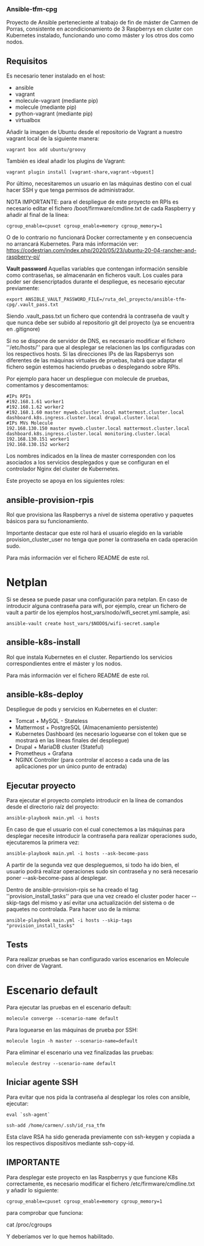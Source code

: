 ### Ansible-tfm-cpg

Proyecto de Ansible perteneciente al trabajo de fin de máster de Carmen de Porras, consistente en acondicionamiento de 3 Raspberrys en cluster
con Kubernetes instalado, funcionando uno como máster y los otros dos como nodos.


## Requisitos
Es necesario tener instalado en el host:
  - ansible
  - vagrant
  - molecule-vagrant (mediante pip)
  - molecule (mediante pip)
  - python-vagrant (mediante pip)
  - virtualbox

Añadir la imagen de Ubuntu desde el repositorio de Vagrant a nuestro vagrant local de la siguiente manera:
```
vagrant box add ubuntu/groovy
```

También es ideal añadir los plugins de Vagrant:
```
vagrant plugin install [vagrant-share,vagrant-vbguest]
```

Por último, necesitaremos un usuario en las máquinas destino con el cual hacer SSH y que tenga permisos de administrador.


NOTA IMPORTANTE: para el despliegue de este proyecto en RPIs es necesario editar el fichero /boot/firmware/cmdline.txt de cada Raspberry y añadir al final de la línea:
```
cgroup_enable=cpuset cgroup_enable=memory cgroup_memory=1
```
O de lo contrario no funcionará Docker correctamente y en consecuencia no arrancará Kubernetes. Para más información ver: https://codestrian.com/index.php/2020/05/23/ubuntu-20-04-rancher-and-raspberry-pi/


**Vault password**
Aquellas variables que contengan información sensible como contraseñas, se almacenarán en ficheros vault. Los cuales para poder ser
desencriptados durante el despliegue, es necesario ejecutar previamente:

```
export ANSIBLE_VAULT_PASSWORD_FILE=/ruta_del_proyecto/ansible-tfm-cpg/.vault_pass.txt
```

Siendo .vault\_pass.txt un fichero que contendrá la contraseña de vault y que nunca debe ser subido al repositorio git del proyecto (ya se encuentra en .gitignore)

Si no se dispone de servidor de DNS, es necesario modificar el fichero ''/etc/hosts/'' para que al desplegar se relacionen las Ips configuradas con los respectivos hosts. Si las direcciones IPs de las Rapsberrys son diferentes de las máquinas virtuales de pruebas, habrá que adaptar el fichero según estemos haciendo pruebas o desplegando sobre RPIs.

Por ejemplo para hacer un despliegue con molecule de pruebas, comentamos y descomentamos:

```
#IPs RPIs
#192.168.1.61 worker1
#192.168.1.62 worker2
#192.168.1.60 master myweb.cluster.local mattermost.cluster.local dashboard.k8s.ingress.cluster.local drupal.cluster.local
#IPs MVs Molecule
192.168.130.150 master myweb.cluster.local mattermost.cluster.local dashboard.k8s.ingress.cluster.local monitoring.cluster.local
192.168.130.151 worker1
192.168.130.152 worker2
```
Los nombres indicados en la línea de master corresponden con los asociados a los servicios desplegados y que se configuran en el controlador Nginx del cluster de Kubernetes.



Este proyecto se apoya en los siguientes roles:


## ansible-provision-rpis

Rol que provisiona las Raspberrys a nivel de sistema operativo y paquetes básicos para su funcionamiento.

Importante destacar que este rol hará el usuario elegido en la variable provision\_cluster\_user no tenga que poner la contraseña en cada operación sudo.

Para más información ver el fichero README de este rol.


# Netplan
Si se desea se puede pasar una configuración para netplan. En caso de introducir alguna contraseña para wifi, por ejemplo,
crear un fichero de vault a partir de los ejemplos host\_vars/nodo/wifi\_secret.yml.sample, así:
```
ansible-vault create host_vars/$NODO$/wifi-secret.sample
```

## ansible-k8s-install

Rol que instala Kubernetes en el cluster. Repartiendo los servicios correspondientes entre el máster y los nodos.

Para más información ver el fichero README de este rol.


## ansible-k8s-deploy

Despliegue de pods y servicios en Kubernetes en el cluster:

  * Tomcat + MySQL - Stateless
  * Mattermost + PostgreSQL (Almacenamiento persistente)
  * Kubernetes Dashboard (es necesario loguearse con el token que se mostrará en las líneas finales del despliegue)
  * Drupal + MariaDB cluster (Stateful)
  * Prometheus + Grafana
  * NGINX Controller (para controlar el acceso a cada una de las aplicaciones por un único punto de entrada)


## Ejecutar proyecto

Para ejecutar el proyecto completo introducir en la línea de comandos desde el directorio raíz del proyecto:

```
ansible-playbook main.yml -i hosts
```

En caso de que el usuario con el cual conectemos a las máquinas para desplegar necesite introducir la contraseña para realizar operaciones sudo, ejecutaremos la primera vez:
```
ansible-playbook main.yml -i hosts --ask-become-pass

```
A partir de la segunda vez que despleguemos, si todo ha ido bien, el usuario podrá realizar operaciones sudo sin contraseña y no será necesario poner --ask-become-pass al desplegar.


Dentro de ansible-provision-rpis se ha creado el tag ''provision\_install\_tasks'' para que una vez creado el cluster poder hacer --skip-tags del mismo 
y así evitar una actualización del sistema o de paquetes no controlada. Para hacer uso de la misma:


```
ansible-playbook main.yml -i hosts --skip-tags "provision_install_tasks"
```



## Tests

Para realizar pruebas se han configurado varios escenarios en Molecule con driver de Vagrant.


# Escenario default

Para ejecutar las pruebas en el escenario default:

```
molecule converge --scenario-name default
```

Para loguearse en las máquinas de prueba por SSH:

```
molecule login -h master --scenario-name=default
```

Para eliminar el escenario una vez finalizadas las pruebas:

```
molecule destroy --scenario-name default
```

## Iniciar agente SSH

Para evitar que nos pida la contraseña al desplegar los roles con ansible, ejecutar:

```
eval `ssh-agent`
```

```
ssh-add /home/carmen/.ssh/id_rsa_tfm
```

Esta clave RSA ha sido generada previamente con ssh-keygen y copiada a los respectivos dispositivos mediante ssh-copy-id.


## IMPORTANTE
Para desplegar este proyecto en las Raspberrys y que funcione K8s correctamente, es necesario modificar el fichero /etc/firmware/cmdline.txt y añadir lo siguiente:
```
cgroup_enable=cpuset cgroup_enable=memory cgroup_memory=1
```
para comprobar que funciona:

cat /proc/cgroups

Y deberíamos ver lo que hemos habilitado.
